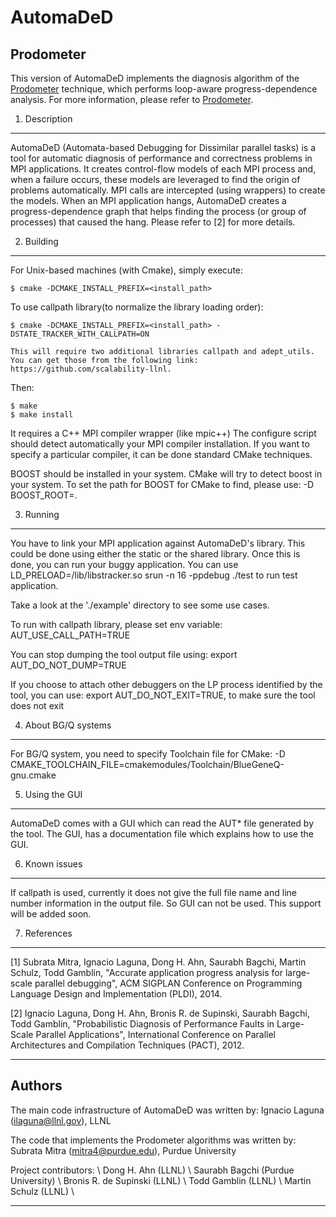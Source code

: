 AutomaDeD
=========

Prodometer
----------
This version of AutomaDeD implements the diagnosis algorithm of the [Prodometer](http://dx.doi.org/10.1145/2666356.2594336) technique, which performs loop-aware progress-dependence analysis. For more information, please refer to [Prodometer](http://dx.doi.org/10.1145/2666356.2594336).

1. Description
--------------
AutomaDeD (Automata-based Debugging for Dissimilar parallel tasks) is a tool for automatic diagnosis of performance and correctness problems in MPI applications. It creates control-flow models of each MPI process and, when a failure occurs, these models are leveraged to find the origin of problems automatically. MPI calls are intercepted (using wrappers) to create the models. When an MPI application hangs, AutomaDeD creates a progress-dependence graph that helps finding the process (or group of processes) that caused the hang. Please refer to [2] for more details.

                        
2. Building
-----------

For Unix-based machines (with Cmake), simply execute:
	
	$ cmake -DCMAKE_INSTALL_PREFIX=<install_path>

To use callpath library(to normalize the library loading order):

	$ cmake -DCMAKE_INSTALL_PREFIX=<install_path> -DSTATE_TRACKER_WITH_CALLPATH=ON

	This will require two additional libraries callpath and adept_utils. You can get those from the following link:
	https://github.com/scalability-llnl.

Then:

	$ make
	$ make install

It requires a C++ MPI compiler wrapper (like mpic++) The configure script should detect automatically your MPI compiler installation. If you want to specify a particular compiler, it can be done standard CMake techniques. 


BOOST should be installed in your system. CMake will try to detect boost in your system. To set the path for BOOST for CMake to find, please use: -D BOOST_ROOT=<BOOST base dir>.

3. Running
----------

You have to link your MPI application against AutomaDeD's library. This could be done using either the static or the shared library. Once this is done, you can run your buggy application. You can use LD_PRELOAD=<install>/lib/libstracker.so srun -n 16 -ppdebug ./test to run test application.

Take a look at the './example' directory to see some use cases.

To run with callpath library, please set env variable: AUT_USE_CALL_PATH=TRUE

You can stop dumping the tool output file using: export AUT_DO_NOT_DUMP=TRUE

If you choose to attach other debuggers on the LP process identified by the tool, you can use: export AUT_DO_NOT_EXIT=TRUE, to make sure the tool does not exit 

4. About BG/Q systems
---------------------
For BG/Q system, you need to specify Toolchain file for CMake: -D CMAKE_TOOLCHAIN_FILE=cmakemodules/Toolchain/BlueGeneQ-gnu.cmake

5. Using the GUI
----------------
AutomaDeD comes with a GUI which can read the AUT* file generated by the tool. The GUI, <pdgview> has a documentation file which explains how to use the GUI.

6. Known issues
---------------
If callpath is used, currently it does not give the full file name and line number information in the output file. So GUI can not be used. This support will be added soon.

7. References
-------------
[1] Subrata Mitra, Ignacio Laguna, Dong H. Ahn, Saurabh Bagchi, Martin Schulz, 
Todd Gamblin, "Accurate application progress analysis for large-scale parallel 
debugging", ACM SIGPLAN Conference on Programming Language Design and 
Implementation (PLDI), 2014.

[2] Ignacio Laguna, Dong H. Ahn, Bronis R. de Supinski, Saurabh Bagchi, Todd 
Gamblin, "Probabilistic Diagnosis of Performance Faults in Large-Scale Parallel 
Applications", International Conference on Parallel Architectures and 
Compilation Techniques (PACT), 2012.

--------------------------------------------------------------------------------

Authors
-------

The main code infrastructure of AutomaDeD was written by: Ignacio Laguna (ilaguna@llnl.gov), LLNL

The code that implements the Prodometer algorithms was written by: Subrata Mitra (mitra4@purdue.edu), Purdue University

Project contributors: \\
Dong H. Ahn (LLNL) \\
Saurabh Bagchi (Purdue University) \\
Bronis R. de Supinski (LLNL) \\
Todd Gamblin (LLNL) \\
Martin Schulz (LLNL) \\

--------------------------------------------------------------------------------

